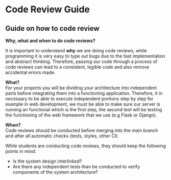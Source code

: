 # Code Review Guide

## **Guide on how to code review**

**Why, what and when to do code reviews?**

It is important to understand **why** we are doing code reviews, while programming it is very easy to type out bugs due to the fast implementation and abstract thinking. Therefore, passing our code through a process of code reviews can lead to a consistent, legible code and also remove accidental errors made.

**What?**  
For your projects you will be dividing your architecture into independent parts before integrating them into a functioning application. Therefore, it in necessary to be able to execute independent portions step by step for example in web development, we must be able to make sure our server is running an functional which is the first step, the second test will be testing the functioning of the web framework that we use \(e.g Flask or Django\).

**When?**  
Code reviews should be conducted before merging into the main branch and after all automatic checks \(tests, styles, other CI\).

While students are conducting code reviews, they should keep the following points in mind:

* Is the system design interlinked?
* Are there any independent tests than be conducted to verify components of the system architecture?

